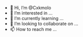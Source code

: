 - 👋 Hi, I’m @Cxkmolo
- 👀 I’m interested in ...
- 🌱 I’m currently learning ...
- 💞️ I’m looking to collaborate on ...
- 📫 How to reach me ...

<!---
Cxkmolo/Cxkmolo is a ✨ special ✨ repository because its `README.md` (this file) appears on your GitHub profile.
You can click the Preview link to take a look at your changes.
--->
